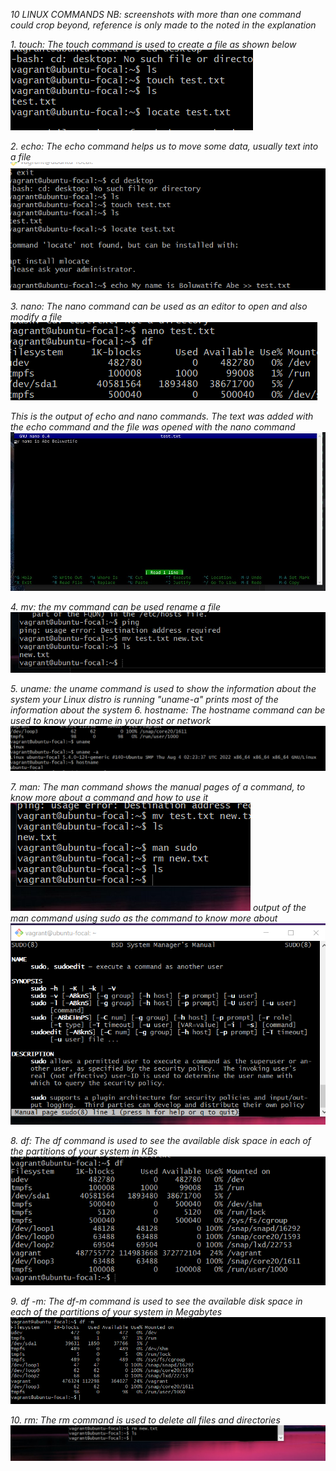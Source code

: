 *10 LINUX COMMANDS*
*NB: screenshots with more than one command could crop beyond, reference is only made to the noted in the explanation*

*1. touch: The touch command is used to create a file as shown below*
![touchcmd](./touchcmd.png)

*2. echo: The echo command helps us to move some data, usually text into a file*
![echocmd](./echocmd.png)

*3. nano: The nano command can be used as an editor to open and also modify a file*
![nanocmd](./nanocmd.png)

*This is the output of echo and nano commands. The text was added with the echo command and the file was opened with the nano command*
![output](./nanoandecho.jpg)

*4. mv: the mv command can be used rename a file*
![mvcmd](mvandpingcmd.png)

*5. uname: the uname command is used to show the information about the system your Linux distro is running "uname-a" prints most of the information about the system*
*6. hostname: The hostname command can be used to know your name in your host or network*
![hostnamecmd](./hostnameanduname.png)

*7. man: The man command shows the manual pages of a command, to know more about a command and how to use it*
![mancmd](./mancmd.png)
*output of the man command using sudo as the command to know more about*
![mansudo](mansudo.png)

*8. df: The df command is used to see the available disk space in each of the partitions of your system in KBs*
![dfcmd](./dfcmd.png)

*9. df -m: The df-m command is used to see the available disk space in each of the partitions of your system in Megabytes*
![df-mcmd](./df-mcmd.png)

*10. rm: The rm command is used to delete all files and directories*
![rmcmd](./rmcmd.png)

